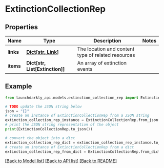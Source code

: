 # ExtinctionCollectionRep


## Properties

Name | Type | Description | Notes
------------ | ------------- | ------------- | -------------
**links** | [**Dict[str, Link]**](Link.md) | The location and content type of related resources | 
**items** | **Dict[str, List[Extinction]]** | An array of extinction events | 

## Example

```python
from launchdarkly_api.models.extinction_collection_rep import ExtinctionCollectionRep

# TODO update the JSON string below
json = "{}"
# create an instance of ExtinctionCollectionRep from a JSON string
extinction_collection_rep_instance = ExtinctionCollectionRep.from_json(json)
# print the JSON string representation of the object
print(ExtinctionCollectionRep.to_json())

# convert the object into a dict
extinction_collection_rep_dict = extinction_collection_rep_instance.to_dict()
# create an instance of ExtinctionCollectionRep from a dict
extinction_collection_rep_from_dict = ExtinctionCollectionRep.from_dict(extinction_collection_rep_dict)
```
[[Back to Model list]](../README.md#documentation-for-models) [[Back to API list]](../README.md#documentation-for-api-endpoints) [[Back to README]](../README.md)


